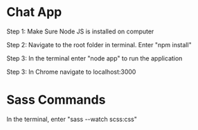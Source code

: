 # Chat App

Step 1: Make Sure Node JS is installed on computer

Step 2: Navigate to the root folder in terminal. Enter "npm install"

Step 3: In the terminal enter "node app" to run the application

Step 3: In Chrome navigate to localhost:3000

# Sass Commands
In the terminal, enter "sass --watch scss:css"
